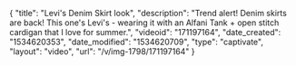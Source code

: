 {
    "title": "Levi's Denim Skirt look",
    "description": "Trend alert! Denim skirts are back! This one's Levi's - wearing it with an Alfani Tank + open stitch cardigan that I love for summer.",
    "videoid": "171197164",
    "date_created": "1534620353",
    "date_modified": "1534620709",
    "type": "captivate",
    "layout": "video",
    "url": "\/v\/img-1798\/171197164"
}